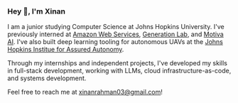 ### Hey 👋, I'm Xinan

I am a junior studying Computer Science at Johns Hopkins University. I've previously interned at [Amazon Web Services](https://aws.amazon.com/?nc2=h_lg), [Generation Lab](https://www.generationlab.org/), and [Motiva AI](https://www.motiva.ai/). I've also built deep learning tooling for autonomous UAVs at the [Johns Hopkins Institue for Assured Autonomy](https://iaa.jhu.edu/). 

Through my internships and independent projects, I've developed my skills in full-stack development, working with LLMs, cloud infrastructure-as-code, and systems development.

Feel free to reach me at xinanrahman03@gmail.com!

